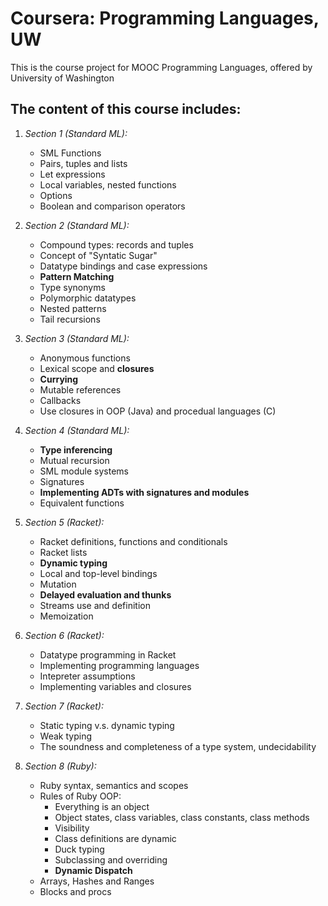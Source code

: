 # Coursera: Programming Languages, UW
This is the course project for MOOC Programming Languages, offered by University of Washington

## The content of this course includes:  
1. _Section 1 (Standard ML):_
    * SML Functions
    * Pairs, tuples and lists
    * Let expressions
    * Local variables, nested functions
    * Options
    * Boolean and comparison operators

2. _Section 2 (Standard ML):_
    * Compound types: records and tuples
    * Concept of "Syntatic Sugar"
    * Datatype bindings and case expressions
    * __Pattern Matching__
    * Type synonyms
    * Polymorphic datatypes
    * Nested patterns
    * Tail recursions

3. _Section 3 (Standard ML):_
    * Anonymous functions
    * Lexical scope and __closures__
    * __Currying__
    * Mutable references
    * Callbacks
    * Use closures in OOP (Java) and procedual languages (C)

4. _Section 4 (Standard ML):_
    * __Type inferencing__
    * Mutual recursion
    * SML module systems
    * Signatures
    * __Implementing ADTs with signatures and modules__
    * Equivalent functions

5. _Section 5 (Racket):_
    * Racket definitions, functions and conditionals
    * Racket lists
    * __Dynamic typing__
    * Local and top-level bindings
    * Mutation
    * __Delayed evaluation and thunks__ 
    * Streams use and definition
    * Memoization

6. _Section 6 (Racket):_
    * Datatype programming in Racket
    * Implementing programming languages
    * Intepreter assumptions
    * Implementing variables and closures

7. _Section 7 (Racket):_
    * Static typing v.s. dynamic typing
    * Weak typing
    * The soundness and completeness of a type system, undecidability

8. _Section 8 (Ruby):_
    * Ruby syntax, semantics and scopes
    * Rules of Ruby OOP:
        * Everything is an object
        * Object states, class variables, class constants, class methods
        * Visibility
        * Class definitions are dynamic
        * Duck typing
        * Subclassing and overriding
        * __Dynamic Dispatch__
    * Arrays, Hashes and Ranges
    * Blocks and procs